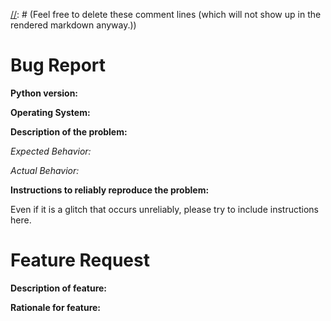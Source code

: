 [//]: # (This template contains both a bug report template and a feature request template.)
[//]: # (Please select one template and delete the other one before submitting.)
[//]: # (Feel free to delete these comment lines (which will not show up in the rendered markdown anyway.))
# Bug Report
**Python version:**

**Operating System:**

**Description of the problem:**

*Expected Behavior:*

*Actual Behavior:*

**Instructions to reliably reproduce the problem:**

Even if it is a glitch that occurs unreliably, please try to include instructions here.

# Feature Request
**Description of feature:**

**Rationale for feature:**
